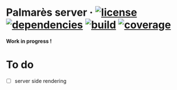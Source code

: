 # Palmarès server &middot; [![license][license-image]][license-url] [![dependencies][david-image]][david-url] [![build][travis-image]][travis-url] [![coverage][coveralls-image]][coveralls-url]

**Work in progress !**

# To do
- [ ] server side rendering

[license-image]: https://img.shields.io/badge/license-MIT-blue.svg
[license-url]: https://github.com/feugy/palmares-server/blob/master/LICENSE
[david-image]: https://img.shields.io/david/feugy/palmares-server.svg
[david-url]: https://david-dm.org/feugy/palmares-server
[travis-image]: https://api.travis-ci.org/feugy/palmares-server.svg
[travis-url]: https://travis-ci.org/feugy/palmares-server
[coveralls-image]: https://img.shields.io/coveralls/feugy/palmares-server/master.svg
[coveralls-url]: https://coveralls.io/r/feugy/palmares-server?branch=master